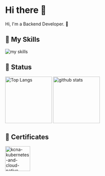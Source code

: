 # Hi there 👋
Hi, I'm a Backend Developer. 🤝


## 🌱 My Skills
<img alt="my skills" src="https://skillicons.dev/icons?theme=light&perline=8&i=java,spring,idea,eclipse,gradle,maven,jenkins,aws,docker,mysql,postgres,jquery,astro,sass,tailwind,vite" />

## 🌈 Status
<p align="left"> 
  <img alt="Top Langs" height="150px" src="https://github-readme-stats.vercel.app/api/top-langs/?username=t-uejo&layout=compact&show_icons=true" />
  <img alt="github stats" height="150px" src="https://github-readme-stats.vercel.app/api?username=t-uejo" />
</p>


## 📜 Certificates

<img width="80" height="80" alt="kcna-kubernetes-and-cloud-native-associate" src="https://github.com/user-attachments/assets/430ea7f2-f704-4fa4-be58-c9e77e83724f" />

